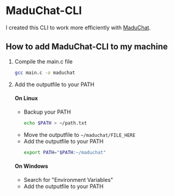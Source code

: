 # MaduChat-CLI

I created this CLI to work more efficiently with [MaduChat](https://github.com/Madu-de/MaduChat).

## How to add MaduChat-CLI to my machine

1. Compile the main.c file
   ```bash
   gcc main.c -o maduchat
   ```
2. Add the outputfile to your PATH
    #### On Linux
    - Backup your PATH
      ```bash
      echo $PATH > ~/path.txt
      ```
   - Move the outputfile to <code>~/maduchat/FILE_HERE</code>
   - Add the outputfile to your PATH
     ```bash
     export PATH="$PATH:~/maduchat"
     ```
    #### On Windows
    - Search for "Environment Variables"
    - Add the outputfile to your PATH
